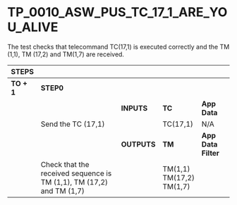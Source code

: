 
# TP_0010_ASW_PUS_TC_17_1_ARE_YOU_ALIVE

The test checks that telecommand TC(17,1) is executed correctly and the TM
(1,1), TM (17,2) and TM(1,7) are received.

| STEPS | | | | |
|-------|-|-|-|-|
| **TO + 1** | **STEP0** | | | |
| | | **INPUTS** | **TC** | **App Data** |
| | Send the TC (17,1) | | TC(17,1) | N/A |
| | | **OUTPUTS** | **TM** | **App Data Filter** |
| | Check that the received sequence is TM (1,1), TM (17,2) and TM (1,7) | | TM(1,1)<br>TM(17,2)<br>TM(1,7) | |
